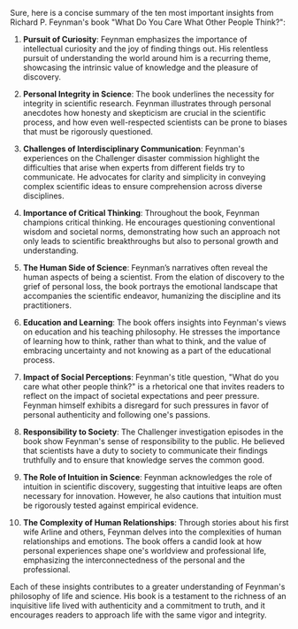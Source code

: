 Sure, here is a concise summary of the ten most important insights from Richard P. Feynman's book "What Do You Care What Other People Think?":

1. **Pursuit of Curiosity**: Feynman emphasizes the importance of intellectual curiosity and the joy of finding things out. His relentless pursuit of understanding the world around him is a recurring theme, showcasing the intrinsic value of knowledge and the pleasure of discovery.

2. **Personal Integrity in Science**: The book underlines the necessity for integrity in scientific research. Feynman illustrates through personal anecdotes how honesty and skepticism are crucial in the scientific process, and how even well-respected scientists can be prone to biases that must be rigorously questioned.

3. **Challenges of Interdisciplinary Communication**: Feynman's experiences on the Challenger disaster commission highlight the difficulties that arise when experts from different fields try to communicate. He advocates for clarity and simplicity in conveying complex scientific ideas to ensure comprehension across diverse disciplines.

4. **Importance of Critical Thinking**: Throughout the book, Feynman champions critical thinking. He encourages questioning conventional wisdom and societal norms, demonstrating how such an approach not only leads to scientific breakthroughs but also to personal growth and understanding.

5. **The Human Side of Science**: Feynman’s narratives often reveal the human aspects of being a scientist. From the elation of discovery to the grief of personal loss, the book portrays the emotional landscape that accompanies the scientific endeavor, humanizing the discipline and its practitioners.

6. **Education and Learning**: The book offers insights into Feynman's views on education and his teaching philosophy. He stresses the importance of learning how to think, rather than what to think, and the value of embracing uncertainty and not knowing as a part of the educational process.

7. **Impact of Social Perceptions**: Feynman's title question, "What do you care what other people think?" is a rhetorical one that invites readers to reflect on the impact of societal expectations and peer pressure. Feynman himself exhibits a disregard for such pressures in favor of personal authenticity and following one's passions.

8. **Responsibility to Society**: The Challenger investigation episodes in the book show Feynman's sense of responsibility to the public. He believed that scientists have a duty to society to communicate their findings truthfully and to ensure that knowledge serves the common good.

9. **The Role of Intuition in Science**: Feynman acknowledges the role of intuition in scientific discovery, suggesting that intuitive leaps are often necessary for innovation. However, he also cautions that intuition must be rigorously tested against empirical evidence.

10. **The Complexity of Human Relationships**: Through stories about his first wife Arline and others, Feynman delves into the complexities of human relationships and emotions. The book offers a candid look at how personal experiences shape one's worldview and professional life, emphasizing the interconnectedness of the personal and the professional.

Each of these insights contributes to a greater understanding of Feynman's philosophy of life and science. His book is a testament to the richness of an inquisitive life lived with authenticity and a commitment to truth, and it encourages readers to approach life with the same vigor and integrity.